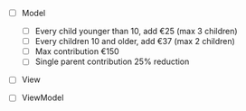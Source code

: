 ﻿- [ ] Model  
    - [ ] Every child younger than 10, add €25 (max 3 children)   
    - [ ] Every children 10 and older, add €37 (max 2 children)   
    - [ ] Max contribution €150   
    - [ ] Single parent contribution 25% reduction  

- [ ] View

- [ ] ViewModel       

